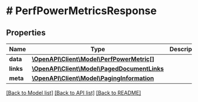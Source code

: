 # # PerfPowerMetricsResponse

## Properties

Name | Type | Description | Notes
------------ | ------------- | ------------- | -------------
**data** | [**\OpenAPI\Client\Model\PerfPowerMetric[]**](PerfPowerMetric.md) |  | 
**links** | [**\OpenAPI\Client\Model\PagedDocumentLinks**](PagedDocumentLinks.md) |  | 
**meta** | [**\OpenAPI\Client\Model\PagingInformation**](PagingInformation.md) |  | [optional] 

[[Back to Model list]](../../README.md#documentation-for-models) [[Back to API list]](../../README.md#documentation-for-api-endpoints) [[Back to README]](../../README.md)


